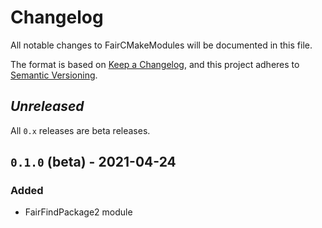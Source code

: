 # Changelog

All notable changes to FairCMakeModules will be documented in this file.

The format is based on [Keep a Changelog](https://keepachangelog.com/en/1.0.0/),
and this project adheres to [Semantic Versioning](https://semver.org/spec/v2.0.0.html).

## *Unreleased*

All `0.x` releases are beta releases.

## `0.1.0` (beta) - 2021-04-24

### Added
- FairFindPackage2 module
